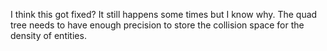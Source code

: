 I think this got fixed? It still happens some times but I know why. The quad tree needs to have enough precision to store the collision space for the density of entities.